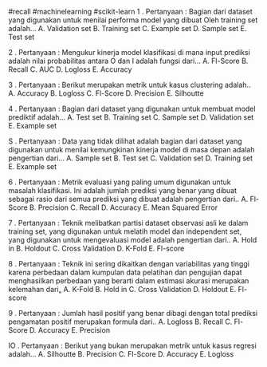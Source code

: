 #recall #machinelearning #scikit-learn
1 . Pertanyaan :
Bagian dari dataset yang digunakan untuk menilai performa model yang dibuat Oleh
training set adalah...
A. Validation set
B. Training set
C. Example set
D. Sample set
E. Test set

2 . Pertanyaan :
Mengukur kinerja model klasifikasi di mana input prediksi adalah nilai probabilitas
antara O dan I adalah fungsi dari...
A. Fl-Score
B. Recall
C. AUC
D. Logloss
E. Accuracy

3 . Pertanyaan :
Berikut merupakan metrik untuk kasus clustering adalah..
A. Accuracy
B. Logloss
C. Fl-Score
D. Precision
E. Silhoutte

4 . Pertanyaan :
Bagian dari dataset yang digunakan untuk membuat model prediktif adalah...
A. Test set
B. Training set
C. Sample set
D. Validation set
E. Example set

S . Pertanyaan :
Data yang tidak dilihat adalah bagian dari dataset yang digunakan untuk menilai
kemungkinan kinerja model di masa depan adalah pengertian dari...
A. Sample set
B. Test set
C. Validation set
D. Training set
E. Example set

6 . Pertanyaan :
Metrik evaluasi yang paling umum digunakan untuk masalah klasifikasi. Ini adalah
jumlah prediksi yang benar yang dibuat sebagai rasio dari semua prediksi yang dibuat
adalah pengertian dari..
A. Fl-Score
B. Precision
C. Recall
D. Accuracy
E. Mean Squared Error

7 . Pertanyaan :
Teknik melibatkan partisi dataset observasi asli ke dalam training set, yang digunakan
untuk melatih model dan independent set, yang digunakan untuk mengevaluasi model
adalah pengertian dari..
A. Hold in
B. Holdout
C. Cross Validation
D. K-Fold
E. Fl-score

8 . Pertanyaan :
Teknik ini sering dikaitkan dengan variabilitas yang tinggi karena perbedaan dalam
kumpulan data pelatihan dan pengujian dapat menghasilkan perbedaan yang berarti
dalam estimasi akurasi merupakan kelemahan dari„
A. K-Fold
B. Hold in
C. Cross Validation
D. Holdout
E. Fl-score

9 . Pertanyaan :
Jumlah hasil positif yang benar dibagi dengan total prediksi pengamatan positif
merupakan formula dari..
A. Logloss
B. Recall
C. Fl-Score
D. Accuracy
E. Precision

IO . Pertanyaan : Berikut yang bukan merupakan metrik untuk kasus regresi adalah...
A. Silhoutte
B. Precision
C. Fl-Score
D. Accuracy
E. Logloss